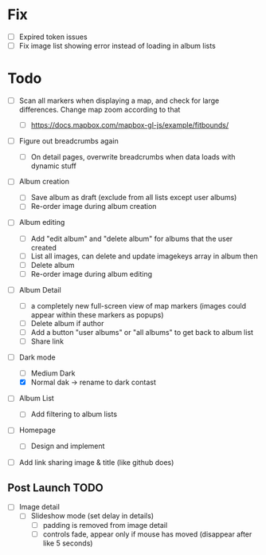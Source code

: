 # Fix

- [ ] Expired token issues
- [ ] Fix image list showing error instead of loading in album lists

# Todo

- [ ] Scan all markers when displaying a map, and check for large differences. Change map zoom according to that

  - [ ] https://docs.mapbox.com/mapbox-gl-js/example/fitbounds/

- [ ] Figure out breadcrumbs again

  - [ ] On detail pages, overwrite breadcrumbs when data loads with dynamic stuff

- [ ] Album creation

  - [ ] Save album as draft (exclude from all lists except user albums)
  - [ ] Re-order image during album creation

- [ ] Album editing

  - [ ] Add "edit album" and "delete album" for albums that the user created
  - [ ] List all images, can delete and update imagekeys array in album then
  - [ ] Delete album
  - [ ] Re-order image during album editing

- [ ] Album Detail

  - [ ] a completely new full-screen view of map markers (images could appear within these markers as popups)
  - [ ] Delete album if author
  - [ ] Add a button "user albums" or "all albums" to get back to album list
  - [ ] Share link

- [ ] Dark mode

  - [ ] Medium Dark
  - [x] Normal dak -> rename to dark contast

- [ ] Album List

  - [ ] Add filtering to album lists

- [ ] Homepage

  - [ ] Design and implement

- [ ] Add link sharing image & title (like github does)

## Post Launch TODO

- [ ] Image detail
  - [ ] Slideshow mode (set delay in details)
    - [ ] padding is removed from image detail
    - [ ] controls fade, appear only if mouse has moved (disappear after like 5 seconds)
